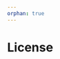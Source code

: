 ```yaml
---
orphan: true
---
```


# License

```{include} ../LICENSE

```
                                                                                                             